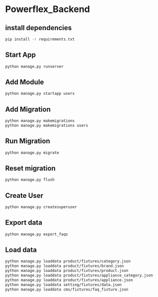 # Powerflex_Backend


## install dependencies

```bash
pip install -r requirements.txt
```

## Start App

```bash
python manage.py runserver
```

## Add Module

```bash
python manage.py startapp users
```

## Add Migration

```bash
python manage.py makemigrations
python manage.py makemigrations users
```

## Run Migration

```bash
python manage.py migrate
```

## Reset migration

```bash
python manage.py flush
```

## Create User 

```bash
python manage.py createsuperuser
```

## Export data

```bash
python manage.py export_faqs

```
## Load data

```bash
python manage.py loaddata product/fixtures/category.json
python manage.py loaddata product/fixtures/brand.json
python manage.py loaddata product/fixtures/product.json
python manage.py loaddata product/fixtures/appliance_category.json
python manage.py loaddata product/fixtures/appliance.json
python manage.py loaddata setting/fixtures/data.json
python manage.py loaddata cms/fixtures/faq_fixture.json
```


